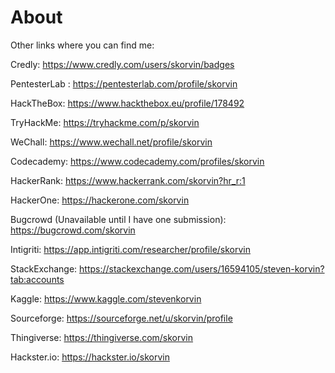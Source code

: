 # About


Other links where you can find me:

Credly: https://www.credly.com/users/skorvin/badges

PentesterLab : https://pentesterlab.com/profile/skorvin

HackTheBox: https://www.hackthebox.eu/profile/178492

TryHackMe: https://tryhackme.com/p/skorvin

WeChall: https://www.wechall.net/profile/skorvin

Codecademy: https://www.codecademy.com/profiles/skorvin

HackerRank: https://www.hackerrank.com/skorvin?hr_r:1

HackerOne: https://hackerone.com/skorvin

Bugcrowd (Unavailable until I have one submission): https://bugcrowd.com/skorvin

Intigriti: https://app.intigriti.com/researcher/profile/skorvin

StackExchange: https://stackexchange.com/users/16594105/steven-korvin?tab:accounts

Kaggle: https://www.kaggle.com/stevenkorvin

Sourceforge: https://sourceforge.net/u/skorvin/profile

Thingiverse: https://thingiverse.com/skorvin

Hackster.io: https://hackster.io/skorvin
